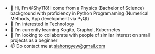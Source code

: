 - 👋 Hi, I’m @Shy118! I come from a Physics (Bachelor of Science) background with proficiency in Python Programaming (Numerical Methods, App development via PyQt)
- 👀 I’m interested in Technology
- 🌱 I’m currently learning Kogito, Graphql, Kubernetes
- 💞️ I’m looking to collaborate with people of similar interest on small projects as a beginner
- 📫 Do contact me at siahongyew@gmail.com
